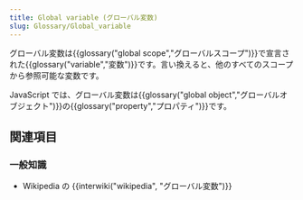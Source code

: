 ```yaml
---
title: Global variable (グローバル変数)
slug: Glossary/Global_variable
---
```

グローバル変数は{{glossary("global scope","グローバルスコープ")}}で宣言された{{glossary("variable","変数")}}です。言い換えると、他のすべてのスコープから参照可能な変数です。

JavaScript では、グローバル変数は{{glossary("global object","グローバルオブジェクト")}}の{{glossary("property","プロパティ")}}です。

## 関連項目

### 一般知識

- Wikipedia の {{interwiki("wikipedia", "グローバル変数")}}
